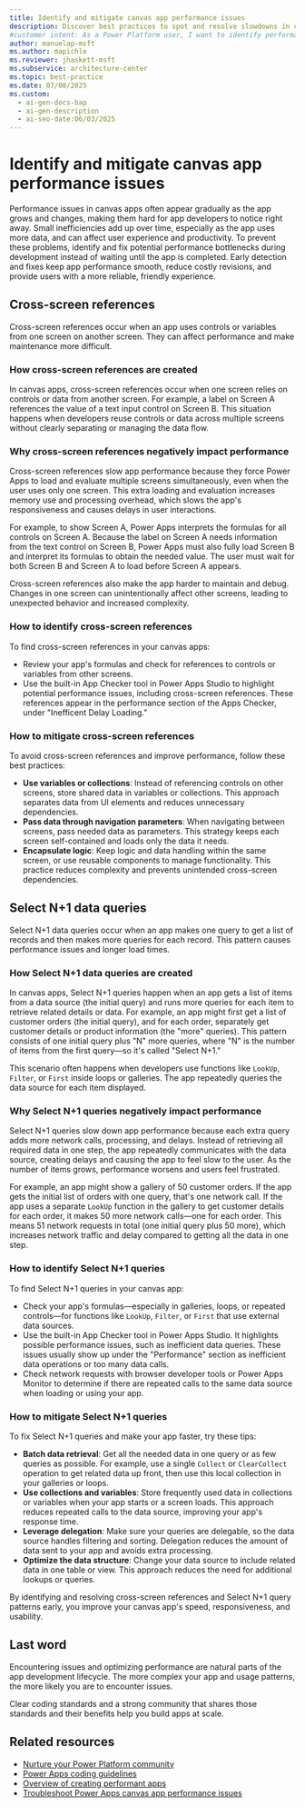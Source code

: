 ```yaml
---
title: Identify and mitigate canvas app performance issues
description: Discover best practices to spot and resolve slowdowns in canvas apps. Improve speed and user experience with proven tips.
#customer intent: As a Power Platform user, I want to identify performance issues in my canvas app so that I can improve speed and user experience.
author: manuelap-msft
ms.author: mapichle
ms.reviewer: jhaskett-msft
ms.subservice: architecture-center
ms.topic: best-practice
ms.date: 07/08/2025
ms.custom:
  - ai-gen-docs-bap
  - ai-gen-description
  - ai-seo-date:06/03/2025
---
```


# Identify and mitigate canvas app performance issues

Performance issues in canvas apps often appear gradually as the app grows and changes, making them hard for app developers to notice right away. Small inefficiencies add up over time, especially as the app uses more data, and can affect user experience and productivity. To prevent these problems, identify and fix potential performance bottlenecks during development instead of waiting until the app is completed. Early detection and fixes keep app performance smooth, reduce costly revisions, and provide users with a more reliable, friendly experience.

## Cross-screen references

Cross-screen references occur when an app uses controls or variables from one screen on another screen. They can affect performance and make maintenance more difficult.

### How cross-screen references are created

In canvas apps, cross-screen references occur when one screen relies on controls or data from another screen. For example, a label on Screen A references the value of a text input control on Screen B. This situation happens when developers reuse controls or data across multiple screens without clearly separating or managing the data flow.

### Why cross-screen references negatively impact performance

Cross-screen references slow app performance because they force Power Apps to load and evaluate multiple screens simultaneously, even when the user uses only one screen. This extra loading and evaluation increases memory use and processing overhead, which slows the app's responsiveness and causes delays in user interactions.

For example, to show Screen A, Power Apps interprets the formulas for all controls on Screen A. Because the label on Screen A needs information from the text control on Screen B, Power Apps must also fully load Screen B and interpret its formulas to obtain the needed value. The user must wait for both Screen B and Screen A to load before Screen A appears.

Cross-screen references also make the app harder to maintain and debug. Changes in one screen can unintentionally affect other screens, leading to unexpected behavior and increased complexity.

### How to identify cross-screen references

To find cross-screen references in your canvas apps:

- Review your app's formulas and check for references to controls or variables from other screens.
- Use the built-in App Checker tool in Power Apps Studio to highlight potential performance issues, including cross-screen references. These references appear in the performance section of the Apps Checker, under "Inefficent Delay Loading."

### How to mitigate cross-screen references

To avoid cross-screen references and improve performance, follow these best practices:

- **Use variables or collections**: Instead of referencing controls on other screens, store shared data in variables or collections. This approach separates data from UI elements and reduces unnecessary dependencies.
- **Pass data through navigation parameters**: When navigating between screens, pass needed data as parameters. This strategy keeps each screen self-contained and loads only the data it needs.
- **Encapsulate logic**: Keep logic and data handling within the same screen, or use reusable components to manage functionality. This practice reduces complexity and prevents unintended cross-screen dependencies.

## Select N+1 data queries

Select N+1 data queries occur when an app makes one query to get a list of records and then makes more queries for each record. This pattern causes performance issues and longer load times.

### How Select N+1 data queries are created

In canvas apps, Select N+1 queries happen when an app gets a list of items from a data source (the initial query) and runs more queries for each item to retrieve related details or data. For example, an app might first get a list of customer orders (the initial query), and for each order, separately get customer details or product information (the "more" queries). This pattern consists of one initial query plus "N" more queries, where "N" is the number of items from the first query—so it's called "Select N+1."

This scenario often happens when developers use functions like `LookUp`, `Filter`, or `First` inside loops or galleries. The app repeatedly queries the data source for each item displayed.

### Why Select N+1 queries negatively impact performance

Select N+1 queries slow down app performance because each extra query adds more network calls, processing, and delays. Instead of retrieving all required data in one step, the app repeatedly communicates with the data source, creating delays and causing the app to feel slow to the user. As the number of items grows, performance worsens and users feel frustrated.

For example, an app might show a gallery of 50 customer orders. If the app gets the initial list of orders with one query, that's one network call. If the app uses a separate `LookUp` function in the gallery to get customer details for each order, it makes 50 more network calls—one for each order. This means 51 network requests in total (one initial query plus 50 more), which increases network traffic and delay compared to getting all the data in one step.

### How to identify Select N+1 queries

To find Select N+1 queries in your canvas app:

- Check your app's formulas&mdash;especially in galleries, loops, or repeated controls&mdash;for functions like `LookUp`, `Filter`, or `First` that use external data sources.
- Use the built-in App Checker tool in Power Apps Studio. It highlights possible performance issues, such as inefficient data queries. These issues usually show up under the "Performance" section as inefficient data operations or too many data calls.
- Check network requests with browser developer tools or Power Apps Monitor to determine if there are repeated calls to the same data source when loading or using your app.

### How to mitigate Select N+1 queries

To fix Select N+1 queries and make your app faster, try these tips:

- **Batch data retrieval**: Get all the needed data in one query or as few queries as possible. For example, use a single `Collect` or `ClearCollect` operation to get related data up front, then use this local collection in your galleries or loops.
- **Use collections and variables**: Store frequently used data in collections or variables when your app starts or a screen loads. This approach reduces repeated calls to the data source, improving your app's response time.
- **Leverage delegation**: Make sure your queries are delegable, so the data source handles filtering and sorting. Delegation reduces the amount of data sent to your app and avoids extra processing.
- **Optimize the data structure**: Change your data source to include related data in one table or view. This approach reduces the need for additional lookups or queries.

By identifying and resolving cross-screen references and Select N+1 query patterns early, you improve your canvas app's speed, responsiveness, and usability.

## Last word

Encountering issues and optimizing performance are natural parts of the app development lifecycle. The more complex your app and usage patterns, the more likely you are to encounter issues. 

Clear coding standards and a strong community that shares those standards and their benefits help you build apps at scale.

## Related resources

- [Nurture your Power Platform community](/power-platform/guidance/adoption/nurture-best-practices)
- [Power Apps coding guidelines](/power-apps/guidance/coding-guidelines/overview)
- [Overview of creating performant apps](/power-apps/maker/canvas-apps/create-performant-apps-overview)
- [Troubleshoot Power Apps canvas app performance issues](/troubleshoot/power-platform/power-apps/canvas-app-performance/troubleshoot-perf-table)